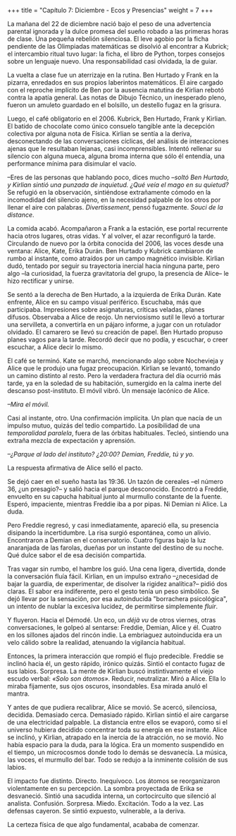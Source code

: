 +++
title = "Capítulo 7: Diciembre - Ecos y Presencias" 
weight = 7
+++

La mañana del 22 de diciembre nació bajo el peso de una advertencia parental
ignorada y la dulce promesa del sueño robado a las primeras horas de clase. Una
pequeña rebelión silenciosa. El leve agobio por la ficha pendiente de las
Olimpiadas matemáticas se disolvió al encontrar a Kubrick; el intercambio ritual
tuvo lugar: la ficha, el libro de Python, torpes consejos sobre un lenguaje
nuevo. Una responsabilidad casi olvidada, la de guiar.

La vuelta a clase fue un aterrizaje en la rutina. Ben Hurtado y Frank en la
pizarra, enredados en sus propios laberintos matemáticos. El aire cargado con el
reproche implícito de Ben por la ausencia matutina de Kirlian rebotó contra la
apatía general. Las notas de Dibujo Técnico, un inesperado pleno, fueron un
amuleto guardado en el bolsillo, un destello fugaz en la grisura.

Luego, el café obligatorio en el 2006. Kubrick, Ben Hurtado, Frank y Kirlian. El
batido de chocolate como único consuelo tangible ante la decepción colectiva por
alguna nota de Física. Kirlian se sentía a la deriva, desconectando de las
conversaciones cíclicas, del análisis de interacciones ajenas que le resultaban
lejanas, casi incomprensibles. Intentó rellenar su silencio con alguna mueca,
alguna broma interna que sólo él entendía, una performance mínima para disimular
el vacío.

–Eres de las personas que hablando poco, dices mucho –*soltó Ben Hurtado, y
Kirlian sintió una punzada de inquietud. ¿Qué veía el mago en su quietud?* Se
refugió en la observación, sintiéndose extrañamente cómodo en la incomodidad del
silencio ajeno, en la necesidad palpable de los otros por llenar el aire con
palabras. *Divertissement*, pensó fugazmente. *Souci de la distance*.

La comida acabó. Acompañaron a Frank a la estación, ese portal recurrente hacia
otros lugares, otras vidas. Y al volver, el azar reconfiguró la tarde.
Circulando de nuevo por la órbita conocida del 2006, las voces desde una
ventana: Alice, Kate, Erika Durán. Ben Hurtado y Kubrick cambiaron de rumbo al
instante, como atraídos por un campo magnético invisible. Kirlian dudó, tentado
por seguir su trayectoria inercial hacia ninguna parte, pero algo –la
curiosidad, la fuerza gravitatoria del grupo, la presencia de Alice– le hizo
rectificar y unirse.

Se sentó a la derecha de Ben Hurtado, a la izquierda de Erika Durán. Kate
enfrente, Alice en su campo visual periférico. Escuchaba, más que participaba.
Impresiones sobre asignaturas, críticas veladas, planes difusos. Observaba a
Alice de reojo. Un nerviosismo sutil le llevó a torturar una servilleta, a
convertirla en un pájaro informe, a jugar con un rotulador olvidado. El camarero
se llevó su creación de papel. Ben Hurtado propuso planes vagos para la tarde.
Recordó decir que no podía, y escuchar, o creer escuchar, a Alice decir lo
mismo.

El café se terminó. Kate se marchó, mencionando algo sobre Nochevieja y Alice
que le produjo una fugaz preocupación. Kirlian se levantó, tomando un camino
distinto al resto. Pero la verdadera fractura del día ocurrió más tarde, ya en
la soledad de su habitación, sumergido en la calma inerte del descanso
post-instituto. El móvil vibró. Un mensaje lacónico de Alice.

*–Mira el móvil.*

Casi al instante, otro. Una confirmación implícita. Un plan que nacía de un
impulso mutuo, quizás del tedio compartido. La posibilidad de una *temporalidad
paralela*, fuera de las órbitas habituales. Tecleó, sintiendo una extraña mezcla
de expectación y aprensión.

*–¿Parque al lado del instituto? ¿20:00? Demian, Freddie, tú y yo.*

La respuesta afirmativa de Alice selló el pacto.

Se dejó caer en el sueño hasta las 19:36. Un tazón de cereales –el número 36,
¿un presagio?– y salió hacia el parque desconocido. Encontró a Freddie, envuelto
en su capucha habitual junto al murmullo constante de la fuente. Esperó,
impaciente, mientras Freddie iba a por pipas. Ni Demian ni Alice. La duda.

Pero Freddie regresó, y casi inmediatamente, apareció ella, su presencia
disipando la incertidumbre. La risa surgió espontánea, como un alivio.
Encontraron a Demian en el conservatorio. Cuatro figuras bajo la luz anaranjada
de las farolas, dueñas por un instante del destino de su noche. Qué dulce sabor
el de esa decisión compartida.

Tras vagar sin rumbo, el hambre los guió. Una cena ligera, divertida, donde la
conversación fluía fácil. Kirlian, en un impulso extraño –¿necesidad de bajar la
guardia, de experimentar, de disolver la rigidez analítica?– pidió dos claras.
El sabor era indiferente, pero el gesto tenía un peso simbólico. Se dejó llevar
por la sensación, por esa autoinducida "borrachera psicológica", un intento de
nublar la excesiva lucidez, de permitirse simplemente *fluir*.

Y fluyeron. Hacia el Démodé. Un eco, un *déjà vu* de otros viernes, otras
conversaciones, le golpeó al sentarse: Freddie, Demian, Alice y él. Cuatro en
los sillones ajados del rincón indie. La embriaguez autoinducida era un velo
cálido sobre la realidad, atenuando la vigilancia habitual.

Entonces, la primera interacción que rompió el flujo predecible. Freddie se
inclinó hacia él, un gesto rápido, irónico quizás. Sintió el contacto fugaz de
sus labios. Sorpresa. La mente de Kirlian buscó instintivamente el viejo escudo
verbal: *«Solo son átomos»*. Reducir, neutralizar. Miró a Alice. Ella lo miraba
fijamente, sus ojos oscuros, insondables. Esa mirada anuló el mantra.

Y antes de que pudiera recalibrar, Alice se movió. Se acercó, silenciosa,
decidida. Demasiado cerca. Demasiado rápido. Kirlian sintió el aire cargarse de
una electricidad palpable. La distancia entre ellos se evaporó, como si el
universo hubiera decidido concentrar toda su energía en ese instante. Alice
se inclinó, y Kirlian, atrapado en la inercia de la atracción, no se movió. No
había espacio para la duda, para la lógica. Era un momento suspendido en el
tiempo, un microcosmos donde todo lo demás se desvanecía. La música, las
voces, el murmullo del bar. Todo se redujo a la inminente colisión de sus
labios.

El impacto fue distinto. Directo. Inequívoco. Los átomos se reorganizaron
violentamente en su percepción. La sombra proyectada de Erika se desvaneció.
Sintió una sacudida interna, un cortocircuito que silenció al analista.
Confusión. Sorpresa. Miedo. Excitación. Todo a la vez. Las defensas cayeron. Se
sintió expuesto, vulnerable, a la deriva.

La certeza física de que algo fundamental, acababa de comenzar.